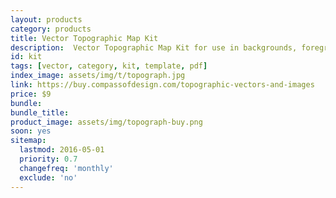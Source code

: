 ```yaml
---
layout: products
category: products
title: Vector Topographic Map Kit
description:  Vector Topographic Map Kit for use in backgrounds, foregrounds, assets, etc. There are 9 unique ones with 3 at each size.
id: kit
tags: [vector, category, kit, template, pdf]
index_image: assets/img/t/topograph.jpg
link: https://buy.compassofdesign.com/topographic-vectors-and-images
price: $9
bundle:
bundle_title:
product_image: assets/img/topograph-buy.png
soon: yes
sitemap:
  lastmod: 2016-05-01
  priority: 0.7
  changefreq: 'monthly'
  exclude: 'no'
---
```

